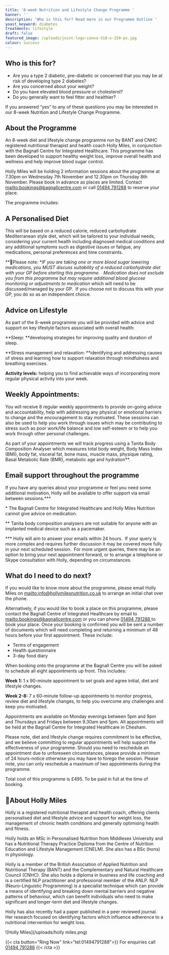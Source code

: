 ```yaml
---
title: '8-week Nutrition and Lifestyle Change Programme '
banner: ''
description: 'Who is this for? Read more in our Programme Outline '
yoast_keyword: diabetes
treatments: lifestyle
draft: false
featured_image: /uploads/joint-logo-canva-510-x-250-px.jpg
colour: success
---
```

## Who is this for?

* Are you a type 2 diabetic, pre-diabetic or concerned that you may be at risk of developing type 2 diabetes?
* Are you concerned about your weight?
* Do you have elevated blood pressure or cholesterol?
* Do you generally want to feel fitter and healthier?

If you answered “yes” to any of these questions you may be interested in our 8-week Nutrition and Lifestyle Change Programme. 

## About the Programme

An 8-week diet and lifestyle change programme run by BANT and CNHC registered nutritional therapist and health coach Holly Miles, in conjunction with the Bagnall Centre for Integrated Healthcare. This programme has been developed to support healthy weight loss, improve overall health and wellness and help improve blood sugar control. 

Holly Miles will be holding 2 information sessions about the programme at 7.30pm on Wednesday 7th November and 12.30pm on Thursday 8th November. Please book in advance as places are limited. Contact <mailto:bookings@bagnallcentre.com> or call [01494 791288](tel:01494791288) to reserve your place. 

The programme includes:

## A Personalised Diet

This will be based on a reduced calorie, reduced carbohydrate Mediterranean style diet, which will be tailored to your individual needs, considering your current health including diagnosed medical conditions and any additional symptoms such as digestive issues or fatigue, any medications, personal preferences and time constraints. 

**Please note: **IF you are taking one or more blood sugar lowering medications, you MUST discuss suitability of a reduced carbohydrate diet with your GP before starting this programme.   Medication does not exclude you from this programme but may require additional blood glucose monitoring or adjustments to medication* which will need to be discussed/managed by your GP.  If you choose not to discuss this with your GP, you do so as an independent choice.  

## Advice on Lifestyle

As part of the 8-week programme you will be provided with advice and support on key lifestyle factors associated with overall health:

**Sleep: **developing strategies for improving quality and duration of sleep.

**Stress management and relaxation: **identifying and addressing causes of stress and learning how to support relaxation through mindfulness and breathing exercises. 

**Activity levels:** helping you to find achievable ways of incorporating more regular physical activity into your week.  

## Weekly Appointments:

You will receive 8 regular weekly appointments to provide on-going advice and accountability, help with addressing any physical or emotional barriers to change and the encouragement to stay motivated.  These sessions can also be used to help you work through issues which may be contributing to stress such as poor work/life balance and low self-esteem or to help you work through other personal challenges.

As part of your appointments we will track progress using a Tanita Body Composition Analyser which measures total body weight, Body Mass Index (BMI), body fat, visceral fat, bone mass, muscle mass, physique rating, Basal Metabolic Rate (BMR), metabolic age and hydration\*\*.

## Email support throughout the programme

If you have any queries about your programme or feel you need some additional motivation, Holly will be available to offer support via email between sessions.\*\**

\* The Bagnall Centre for Integrated Healthcare and Holly Miles Nutrition cannot give advice on medication.

\*\* Tanita body composition analysers are not suitable for anyone with an implanted medical device such as a pacemaker.  

\*\** Holly will aim to answer your emails within 24 hours.  If your query is more complex and requires further discussion it may be covered more fully in your next scheduled session.  For more urgent queries, there may be an option to bring your next appointment forward, or to arrange a telephone or Skype consultation with Holly, depending on circumstances.

## What do I need to do next?

If you would like to know more about the programme, please email Holly Miles on <mailto:info@hollymilesnutrition.co.uk> to arrange an initial chat over the phone.  

Alternatively, if you would like to book a place on this programme, please contact the Bagnall Centre of Integrated Healthcare by email to <mailto:bookings@bagnallcentre.com> or you can phone [01494 791288 ](tel:01494791288)to book your place.  Once your booking is confirmed you will be sent a number of documents which will need completing and returning a minimum of 48 hours before your first appointment.  These include:

* Terms of engagement 
* Health questionnaire 
* 3-day food diary 

When booking onto the programme at the Bagnall Centre you will be asked to schedule all eight appointments up front.  This includes:

**Week 1:** 
1 x 90-minute appointment to set goals and agree initial, diet and lifestyle changes.

**Week 2-8:** 
7 x 60-minute follow-up appointments to monitor progress, review diet and lifestyle changes, to help you overcome any challenges and keep you motivated.

Appointments are available on Monday evenings between 5pm and 9pm and Thursdays and Fridays between 9.30am and 5pm.  All appointments will be held at the Bagnall Centre for Integrated Healthcare in Chesham.

Please note, diet and lifestyle change requires commitment to be effective, and we believe committing to regular appointments will help support the effectiveness of your programme.   Should you need to reschedule an appointment due to unforeseen circumstances, please provide a minimum of 24 hours-notice otherwise you may have to forego the session.   Please note, you can only reschedule a maximum of two appointments during the programme.

Total cost of this programme is £495.  To be paid in full at the time of booking.

## About Holly Miles

Holly is a registered nutritional therapist and health coach, offering clients personalised diet and lifestyle advice and support for weight loss, the management of chronic health conditions and generally optimising health and fitness.

Holly holds an MSc in Personalised Nutrition from Middlesex University and has a Nutritional Therapy Practice Diploma from the Centre of Nutrition Education and Lifestyle Management (CNELM).  She also has a BSc (hons) in physiology.

Holly is a member of the British Association of Applied Nutrition and Nutritional Therapy (BANT) and the Complementary and Natural Healthcare Council (CNHC).  She also holds a diploma in business and life coaching and is a certified NLP practitioner and professional member of the ANLP.  NLP (Neuro-Linguistic Programming) is a specialist technique which can provide a means of identifying and breaking down mental barriers and negative patterns of behaviour, which can benefit individuals who need to make significant and longer-term diet and lifestyle changes.

Holly has also recently had a paper published in a peer reviewed journal.  Her research focused on identifying factors which influence adherence to a nutritional intervention for weight loss.  

![Holly Miles](/uploads/holly miles.png)

{{< cta button="Ring Now" link="tel:01494791288">}}
For enquiries call [01494 791288](tel:01494791288)
{{< /cta >}}
